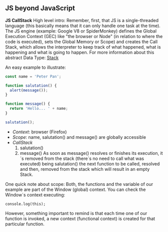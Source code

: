 ## JS beyond JavaScript

**JS CallStack**
High level intro: Remember, first, that JS is a single-threaded language (this basically means that it can only handle one task at the time).
The JS engine (example: Google V8 or SpiderMonkey) defines the Global Execution Context (GEC) like "the browser or Node" (in relation to where the code is executed), sets the Global Memory or Scope) and creates the Call Stack, which allows the interpreter to keep track of what happened, what is happening and what is going to happen. For more information about this abstract Data Type: [Stack](<https://en.wikipedia.org/wiki/Stack_(abstract_data_type)>)

An easy example to illustrate:

```javascript
const name = 'Peter Pan';

function salutation() {
  alert(message());
}

function message() {
  return 'Hello... ' + name;
}

salutation();
```

* _Context_: browser (Firefox)
* _Scope_: name, salutation() and message() are globally accessible
* _CallStack_
  1. salutation()
  2. message()
     As soon as message() resolves or finishes its execution, it´s removed from the stack (there´s no need to call what was executed) being salutation() the next function to be called, resolved and then, removed from the stack which will result in an empty Stack.

One quick note about scope:
Both, the functions and the variable of our example are part of the Window (global) context.
You can check the Window´s context executing:

```console
console.log(this);
```

However, something important to remind is that each time one of our function is invoked, a new context (functional context) is created for that particular function.